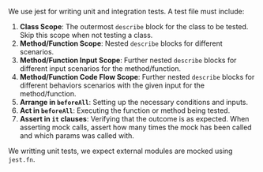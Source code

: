 We use jest for writing unit and integration tests. A test file must include:

1. **Class Scope**: The outermost `describe` block for the class to be tested. Skip this scope when not testing a class.
2. **Method/Function Scope**: Nested `describe` blocks for different scenarios.
3. **Method/Function Input Scope**: Further nested `describe` blocks for different input scenarios for the method/function.
6. **Method/Function Code Flow Scope**: Further nested `describe` blocks for different behaviors scenarios with the given input for the method/function.
5. **Arrange in `beforeAll`**: Setting up the necessary conditions and inputs.
6. **Act in `beforeAll`**: Executing the function or method being tested.
7. **Assert in `it` clauses**: Verifying that the outcome is as expected. When asserting mock calls, assert how many times the mock has been called and which params was called with.

We writting unit tests, we expect external modules are mocked using `jest.fn`.
